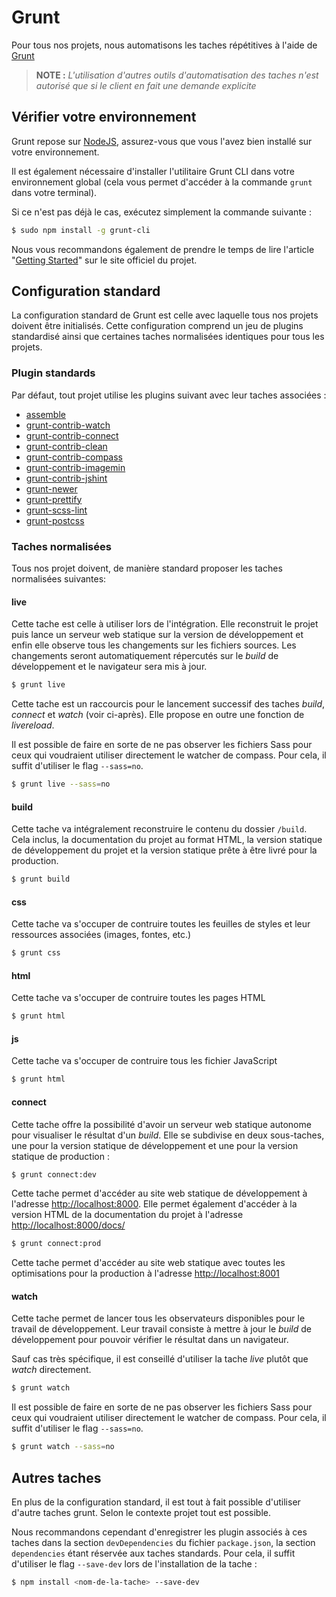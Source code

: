 
Grunt
================================================================================

Pour tous nos projets, nous automatisons les taches répétitives à l'aide de
[Grunt](http://gruntjs.com/)

> **NOTE :** _L'utilisation d'autres outils d'automatisation des taches n'est
  autorisé que si le client en fait une demande explicite_


Vérifier votre environnement
--------------------------------------------------------------------------------

Grunt repose sur [NodeJS](http://nodejs.org/), assurez-vous que vous l'avez bien
installé sur votre environnement.

Il est également nécessaire d'installer l'utilitaire Grunt CLI dans votre
environnement global (cela vous permet d'accéder à la commande `grunt` dans
votre terminal).

Si ce n'est pas déjà le cas, exécutez simplement la commande suivante :

```bash
$ sudo npm install -g grunt-cli
```

Nous vous recommandons également de prendre le temps de lire l'article
"[Getting Started](http://gruntjs.com/getting-started)" sur le site officiel du
projet.


Configuration standard
--------------------------------------------------------------------------------

La configuration standard de Grunt est celle avec laquelle tous nos projets
doivent être initialisés. Cette configuration comprend un jeu de plugins
standardisé ainsi que certaines taches normalisées identiques pour tous les
projets.


### Plugin standards
Par défaut, tout projet utilise les plugins suivant avec leur taches associées :

* [assemble](https://github.com/assemble/assemble/)
* [grunt-contrib-watch](https://github.com/gruntjs/grunt-contrib-watch)
* [grunt-contrib-connect](https://github.com/gruntjs/grunt-contrib-connect)
* [grunt-contrib-clean](https://github.com/gruntjs/grunt-contrib-clean)
* [grunt-contrib-compass](https://github.com/gruntjs/grunt-contrib-compass)
* [grunt-contrib-imagemin](https://github.com/gruntjs/grunt-contrib-imagemin)
* [grunt-contrib-jshint](https://github.com/gruntjs/grunt-contrib-jshint)
* [grunt-newer](https://github.com/tschaub/grunt-newer)
* [grunt-prettify](https://github.com/jonschlinkert/grunt-prettify)
* [grunt-scss-lint](https://github.com/ahmednuaman/grunt-scss-lint)
* [grunt-postcss](https://github.com/nDmitry/grunt-postcss)


### Taches normalisées
Tous nos projet doivent, de manière standard proposer les taches normalisées
suivantes:

#### live
Cette tache est celle à utiliser lors de l'intégration. Elle reconstruit le
projet puis lance un serveur web statique sur la version de développement et
enfin elle observe tous les changements sur les fichiers sources. Les changements
seront automatiquement répercutés sur le _build_ de développement et le
navigateur sera mis à jour.

```bash
$ grunt live
```

Cette tache est un raccourcis pour le lancement successif des taches _build_,
_connect_ et _watch_ (voir ci-après). Elle propose en outre une fonction de
_livereload_.

Il est possible de faire en sorte de ne pas observer les fichiers Sass pour ceux
qui voudraient utiliser directement le watcher de compass. Pour cela, il suffit
d'utiliser le flag `--sass=no`.

```bash
$ grunt live --sass=no
```

#### build
Cette tache va intégralement reconstruire le contenu du dossier `/build`.
Cela inclus, la documentation du projet au format HTML, la version statique de
développement du projet et la version statique prête à être livré pour la
production.

```bash
$ grunt build
```

#### css
Cette tache va s'occuper de contruire toutes les feuilles de styles et leur
ressources associées (images, fontes, etc.)

```bash
$ grunt css
```

#### html
Cette tache va s'occuper de contruire toutes les pages HTML

```bash
$ grunt html
```

#### js
Cette tache va s'occuper de contruire tous les fichier JavaScript

```bash
$ grunt html
```

#### connect
Cette tache offre la possibilité d'avoir un serveur web statique autonome pour
visualiser le résultat d'un _build_. Elle se subdivise en deux sous-taches, une
pour la version statique de développement et une pour la version statique de
production :

```bash
$ grunt connect:dev
```

Cette tache permet d'accéder au site web statique de développement à l'adresse
[http://localhost:8000](http://localhost:8000). Elle permet également d'accéder
à la version HTML de la documentation du projet à l'adresse
[http://localhost:8000/docs/](http://localhost:8000/docs/)

```bash
$ grunt connect:prod
```

Cette tache permet d'accéder au site web statique avec toutes les optimisations
pour la production à l'adresse [http://localhost:8001](http://localhost:8001)

#### watch
Cette tache permet de lancer tous les observateurs disponibles pour le travail
de développement. Leur travail consiste à mettre à jour le _build_ de
développement pour pouvoir vérifier le résultat dans un navigateur.

Sauf cas très spécifique, il est conseillé d'utiliser la tache _live_ plutôt que
_watch_ directement.

```bash
$ grunt watch
```

Il est possible de faire en sorte de ne pas observer les fichiers Sass pour ceux
qui voudraient utiliser directement le watcher de compass. Pour cela, il suffit
d'utiliser le flag `--sass=no`.

```bash
$ grunt watch --sass=no
```


Autres taches
--------------------------------------------------------------------------------

En plus de la configuration standard, il est tout à fait possible d'utiliser
d'autre taches grunt. Selon le contexte projet tout est possible.

Nous recommandons cependant d'enregistrer les plugin associés à ces taches dans
la section `devDependencies` du fichier `package.json`, la section
`dependencies` étant réservée aux taches standards. Pour cela, il suffit
d'utiliser le flag `--save-dev` lors de l'installation de la tache :

```bash
$ npm install <nom-de-la-tache> --save-dev
```
